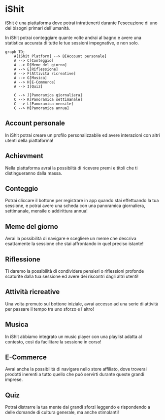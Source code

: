 <!-- @format -->

# iShit

iShit è una piattaforma dove potrai intrattenerti durante l'esecuzione di uno dei bisogni primari dell'umanità.

In iShit potrai conteggiare quante volte andrai al bagno e avere una statistica accurata di tutte le tue sessioni impegnative, e non solo.

```mermaid
graph TD;
    A[iShit Platform] --> B[Account personale]
    A --> C[Conteggio]
    A --> D[Meme del giorno]
    A --> E[Riflessione]
    A --> F[Attività ricreative]
    A --> G[Musica]
    A --> H[E-Commerce]
    A --> I[Quiz]

    C --> J[Panoramica giornaliera]
    C --> K[Panoramica settimanale]
    C --> L[Panoramica mensile]
    C --> M[Panoramica annua]
```

## Account personale

In iShit potrai creare un profilo personalizzabile ed avere interazioni con altri utenti della piattaforma!

## Achievment

Nella piattaforma avrai la possibiltà di ricevere premi e titoli che ti distingueranno dalla massa.

## Conteggio

Potrai cliccare il bottone per registrare in app quando stai effettuando la tua sessione, e potrai avere una scheda con una panoramica giornaliera, settimanale, mensile o addirittura annua!

## Meme del giorno

Avrai la possibilità di navigare e scegliere un meme che descriva esattamente la sessione che stai affrontando in quel preciso istante!

## Riflessione

Ti daremo la possibilità di condividere pensieri o riflessioni profonde scaturite dalla tua sessione ed avere dei riscontri dagli altri utenti!

## Attività ricreative

Una volta premuto sul bottone iniziale, avrai accesso ad una serie di attività per passare il tempo tra uno sforzo e l'altro!

## Musica

In iShit abbiamo integrato un music player con una playlist adatta al contesto, così da facilitare la sessione in corso!

## E-Commerce

Avrai anche la possibilità di navigare nello store affiliato, dove troverai prodotti inerenti a tutto quello che può servirti durante queste grandi imprese.

## Quiz

Potrai distrarre la tua mente dai grandi sforzi leggendo e rispondendo a delle domande di cultura generale, ma anche stimolanti!
